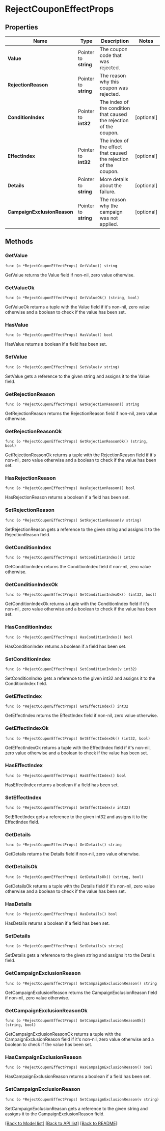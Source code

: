 # RejectCouponEffectProps

## Properties

Name | Type | Description | Notes
------------ | ------------- | ------------- | -------------
**Value** | Pointer to **string** | The coupon code that was rejected. | 
**RejectionReason** | Pointer to **string** | The reason why this coupon was rejected. | 
**ConditionIndex** | Pointer to **int32** | The index of the condition that caused the rejection of the coupon. | [optional] 
**EffectIndex** | Pointer to **int32** | The index of the effect that caused the rejection of the coupon. | [optional] 
**Details** | Pointer to **string** | More details about the failure. | [optional] 
**CampaignExclusionReason** | Pointer to **string** | The reason why the campaign was not applied. | [optional] 

## Methods

### GetValue

`func (o *RejectCouponEffectProps) GetValue() string`

GetValue returns the Value field if non-nil, zero value otherwise.

### GetValueOk

`func (o *RejectCouponEffectProps) GetValueOk() (string, bool)`

GetValueOk returns a tuple with the Value field if it's non-nil, zero value otherwise
and a boolean to check if the value has been set.

### HasValue

`func (o *RejectCouponEffectProps) HasValue() bool`

HasValue returns a boolean if a field has been set.

### SetValue

`func (o *RejectCouponEffectProps) SetValue(v string)`

SetValue gets a reference to the given string and assigns it to the Value field.

### GetRejectionReason

`func (o *RejectCouponEffectProps) GetRejectionReason() string`

GetRejectionReason returns the RejectionReason field if non-nil, zero value otherwise.

### GetRejectionReasonOk

`func (o *RejectCouponEffectProps) GetRejectionReasonOk() (string, bool)`

GetRejectionReasonOk returns a tuple with the RejectionReason field if it's non-nil, zero value otherwise
and a boolean to check if the value has been set.

### HasRejectionReason

`func (o *RejectCouponEffectProps) HasRejectionReason() bool`

HasRejectionReason returns a boolean if a field has been set.

### SetRejectionReason

`func (o *RejectCouponEffectProps) SetRejectionReason(v string)`

SetRejectionReason gets a reference to the given string and assigns it to the RejectionReason field.

### GetConditionIndex

`func (o *RejectCouponEffectProps) GetConditionIndex() int32`

GetConditionIndex returns the ConditionIndex field if non-nil, zero value otherwise.

### GetConditionIndexOk

`func (o *RejectCouponEffectProps) GetConditionIndexOk() (int32, bool)`

GetConditionIndexOk returns a tuple with the ConditionIndex field if it's non-nil, zero value otherwise
and a boolean to check if the value has been set.

### HasConditionIndex

`func (o *RejectCouponEffectProps) HasConditionIndex() bool`

HasConditionIndex returns a boolean if a field has been set.

### SetConditionIndex

`func (o *RejectCouponEffectProps) SetConditionIndex(v int32)`

SetConditionIndex gets a reference to the given int32 and assigns it to the ConditionIndex field.

### GetEffectIndex

`func (o *RejectCouponEffectProps) GetEffectIndex() int32`

GetEffectIndex returns the EffectIndex field if non-nil, zero value otherwise.

### GetEffectIndexOk

`func (o *RejectCouponEffectProps) GetEffectIndexOk() (int32, bool)`

GetEffectIndexOk returns a tuple with the EffectIndex field if it's non-nil, zero value otherwise
and a boolean to check if the value has been set.

### HasEffectIndex

`func (o *RejectCouponEffectProps) HasEffectIndex() bool`

HasEffectIndex returns a boolean if a field has been set.

### SetEffectIndex

`func (o *RejectCouponEffectProps) SetEffectIndex(v int32)`

SetEffectIndex gets a reference to the given int32 and assigns it to the EffectIndex field.

### GetDetails

`func (o *RejectCouponEffectProps) GetDetails() string`

GetDetails returns the Details field if non-nil, zero value otherwise.

### GetDetailsOk

`func (o *RejectCouponEffectProps) GetDetailsOk() (string, bool)`

GetDetailsOk returns a tuple with the Details field if it's non-nil, zero value otherwise
and a boolean to check if the value has been set.

### HasDetails

`func (o *RejectCouponEffectProps) HasDetails() bool`

HasDetails returns a boolean if a field has been set.

### SetDetails

`func (o *RejectCouponEffectProps) SetDetails(v string)`

SetDetails gets a reference to the given string and assigns it to the Details field.

### GetCampaignExclusionReason

`func (o *RejectCouponEffectProps) GetCampaignExclusionReason() string`

GetCampaignExclusionReason returns the CampaignExclusionReason field if non-nil, zero value otherwise.

### GetCampaignExclusionReasonOk

`func (o *RejectCouponEffectProps) GetCampaignExclusionReasonOk() (string, bool)`

GetCampaignExclusionReasonOk returns a tuple with the CampaignExclusionReason field if it's non-nil, zero value otherwise
and a boolean to check if the value has been set.

### HasCampaignExclusionReason

`func (o *RejectCouponEffectProps) HasCampaignExclusionReason() bool`

HasCampaignExclusionReason returns a boolean if a field has been set.

### SetCampaignExclusionReason

`func (o *RejectCouponEffectProps) SetCampaignExclusionReason(v string)`

SetCampaignExclusionReason gets a reference to the given string and assigns it to the CampaignExclusionReason field.


[[Back to Model list]](../README.md#documentation-for-models) [[Back to API list]](../README.md#documentation-for-api-endpoints) [[Back to README]](../README.md)


